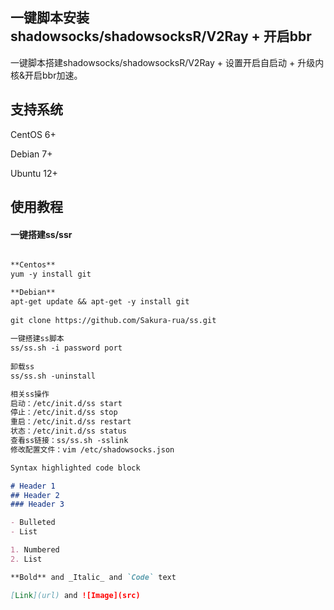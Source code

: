 一键脚本安装shadowsocks/shadowsocksR/V2Ray + 开启bbr
---

一键脚本搭建shadowsocks/shadowsocksR/V2Ray + 设置开启自启动 + 升级内核&开启bbr加速。


## 支持系统

CentOS 6+

Debian 7+

Ubuntu 12+

## 使用教程

#### 一键搭建ss/ssr

```markdown

**Centos**
yum -y install git

**Debian**
apt-get update && apt-get -y install git  
  
git clone https://github.com/Sakura-rua/ss.git  
  
一键搭建ss脚本  
ss/ss.sh -i password port  
  
卸载ss  
ss/ss.sh -uninstall

相关ss操作  
启动：/etc/init.d/ss start  
停止：/etc/init.d/ss stop  
重启：/etc/init.d/ss restart  
状态：/etc/init.d/ss status  
查看ss链接：ss/ss.sh -sslink  
修改配置文件：vim /etc/shadowsocks.json

```

```markdown
Syntax highlighted code block

# Header 1
## Header 2
### Header 3

- Bulleted
- List

1. Numbered
2. List

**Bold** and _Italic_ and `Code` text

[Link](url) and ![Image](src)
```